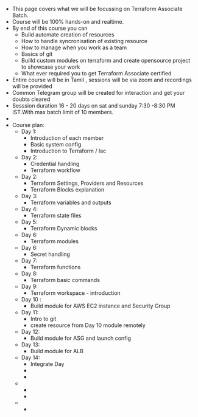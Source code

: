 - This page covers what we will be focussing on Terraform Associate Batch.
- Course will be 100% hands-on and realtime.
- By end of this course you can
	- Build automate creation of resources
	- How to handle syncronisation of existing resource
	- How to manage when you work as a team
	- Basics of git
	- Builld custom modules on terraform and create opensource project to showcase your work
	- What ever required you to get Terraform Associate certified
- Entire course will be in Tamil , sessions will be  via zoom and recordings will be provided
- Common Telegram group will be created for interaction and get your doubts cleared
- Sesssion duration 16 - 20 days on sat and sunday 7:30 -8:30 PM IST.With max batch limit of 10 members.
-
- Course plan:
	- Day 1:
		- Introduction of each member
		- Basic system config
		- Introduction to Terraform / Iac
	- Day 2:
		- Credential handling
		- Terraform workflow
	- Day 2:
		- Terraform Settings, Providers and Resources
		- Terraform Blocks explanation
	- Day 3:
		- Terraform variables and outputs
	- Day 4:
		- Terraform state files
	- Day 5:
		- Terraform Dynamic blocks
	- Day 6:
		- Terraform modules
	- Day 6:
		- Secret handling
	- Day 7:
		- Terraform functions
	- Day 8:
		- Terraform basic commands
	- Day 9:
		- Terraform workspace - introduction
	- Day 10 :
		- Build module for AWS EC2 instance and Security Group
	- Day 11:
		- Intro to git
		- create resource from Day 10 module remotely
	- Day 12:
		- Build module for ASG and launch config
	- Day 13:
		- Build module for ALB
	- Day 14:
		- Integrate Day
		-
		-
	-
		-
		-
	-
		-